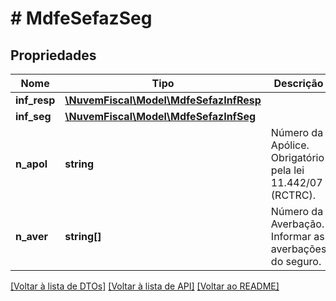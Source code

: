 # # MdfeSefazSeg

## Propriedades

Nome | Tipo | Descrição | Comentários
------------ | ------------- | ------------- | -------------
**inf_resp** | [**\NuvemFiscal\Model\MdfeSefazInfResp**](MdfeSefazInfResp.md) |  |
**inf_seg** | [**\NuvemFiscal\Model\MdfeSefazInfSeg**](MdfeSefazInfSeg.md) |  | [optional]
**n_apol** | **string** | Número da Apólice.  Obrigatório pela lei 11.442/07 (RCTRC). | [optional]
**n_aver** | **string[]** | Número da Averbação.  Informar as averbações do seguro. | [optional]

[[Voltar à lista de DTOs]](../../README.md#models) [[Voltar à lista de API]](../../README.md#endpoints) [[Voltar ao README]](../../README.md)

